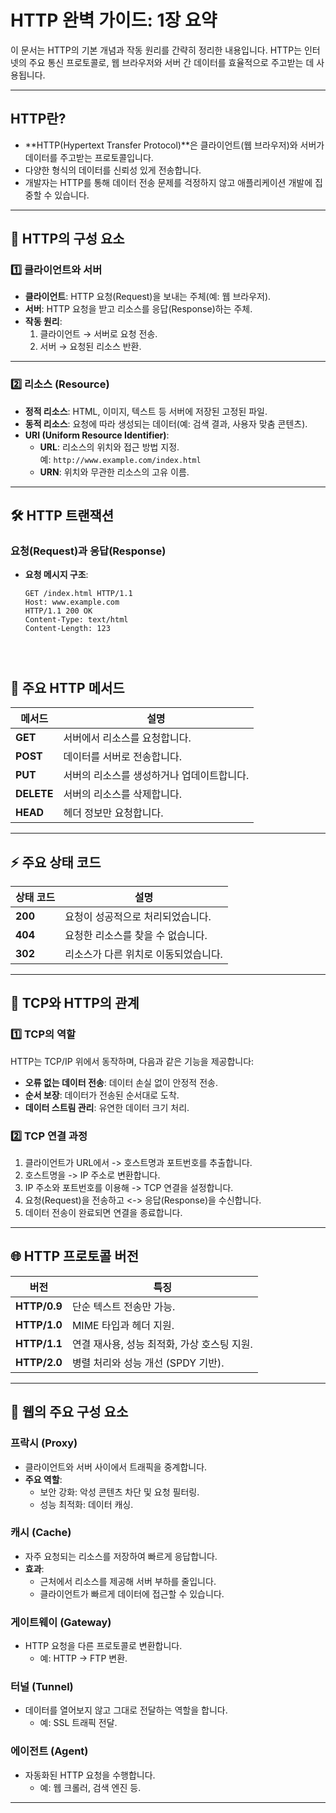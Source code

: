 # HTTP 완벽 가이드: 1장 요약

이 문서는 HTTP의 기본 개념과 작동 원리를 간략히 정리한 내용입니다. 
HTTP는 인터넷의 주요 통신 프로토콜로, 웹 브라우저와 서버 간 데이터를 효율적으로 주고받는 데 사용됩니다.

---

## HTTP란?

- **HTTP(Hypertext Transfer Protocol)**은 클라이언트(웹 브라우저)와 서버가 데이터를 주고받는 프로토콜입니다.
- 다양한 형식의 데이터를 신뢰성 있게 전송합니다.
- 개발자는 HTTP를 통해 데이터 전송 문제를 걱정하지 않고 애플리케이션 개발에 집중할 수 있습니다.

---

## 📂 HTTP의 구성 요소

### 1️⃣ 클라이언트와 서버
- **클라이언트**: HTTP 요청(Request)을 보내는 주체(예: 웹 브라우저).
- **서버**: HTTP 요청을 받고 리소스를 응답(Response)하는 주체.
- **작동 원리**:
  1. 클라이언트 → 서버로 요청 전송.
  2. 서버 → 요청된 리소스 반환.

---

### 2️⃣ 리소스 (Resource)
- **정적 리소스**: HTML, 이미지, 텍스트 등 서버에 저장된 고정된 파일.
- **동적 리소스**: 요청에 따라 생성되는 데이터(예: 검색 결과, 사용자 맞춤 콘텐츠).
- **URI (Uniform Resource Identifier)**:
  - **URL**: 리소스의 위치와 접근 방법 지정.  
    예: `http://www.example.com/index.html`
  - **URN**: 위치와 무관한 리소스의 고유 이름.

---

## 🛠 HTTP 트랜잭션

###  요청(Request)과 응답(Response)
- **요청 메시지 구조**:
  ```plaintext
  GET /index.html HTTP/1.1
  Host: www.example.com
  HTTP/1.1 200 OK
  Content-Type: text/html
  Content-Length: 123




## 🚩 주요 HTTP 메서드

| 메서드   | 설명                                   |
|----------|----------------------------------------|
| **GET**  | 서버에서 리소스를 요청합니다.          |
| **POST** | 데이터를 서버로 전송합니다.           |
| **PUT**  | 서버의 리소스를 생성하거나 업데이트합니다. |
| **DELETE** | 서버의 리소스를 삭제합니다.         |
| **HEAD** | 헤더 정보만 요청합니다.               |

---

## ⚡ 주요 상태 코드

| 상태 코드 | 설명                              |
|-----------|-----------------------------------|
| **200**   | 요청이 성공적으로 처리되었습니다. |
| **404**   | 요청한 리소스를 찾을 수 없습니다. |
| **302**   | 리소스가 다른 위치로 이동되었습니다. |

---

## 📡 TCP와 HTTP의 관계

### 1️⃣ TCP의 역할
HTTP는 TCP/IP 위에서 동작하며, 다음과 같은 기능을 제공합니다:
- **오류 없는 데이터 전송**: 데이터 손실 없이 안정적 전송.
- **순서 보장**: 데이터가 전송된 순서대로 도착.
- **데이터 스트림 관리**: 유연한 데이터 크기 처리.

### 2️⃣ TCP 연결 과정
1. 클라이언트가 URL에서 -> 호스트명과 포트번호를 추출합니다.
2. 호스트명을 -> IP 주소로 변환합니다.
3. IP 주소와 포트번호를 이용해 -> TCP 연결을 설정합니다.
4. 요청(Request)을 전송하고 <-> 응답(Response)을 수신합니다.
5. 데이터 전송이 완료되면 연결을 종료합니다.

---

## 🌐 HTTP 프로토콜 버전

| 버전        | 특징                                          |
|-------------|-----------------------------------------------|
| **HTTP/0.9** | 단순 텍스트 전송만 가능.                    |
| **HTTP/1.0** | MIME 타입과 헤더 지원.                      |
| **HTTP/1.1** | 연결 재사용, 성능 최적화, 가상 호스팅 지원. |
| **HTTP/2.0** | 병렬 처리와 성능 개선 (SPDY 기반).          |

---

## 🔧 웹의 주요 구성 요소

### 프락시 (Proxy)
- 클라이언트와 서버 사이에서 트래픽을 중계합니다.
- **주요 역할**:
  - 보안 강화: 악성 콘텐츠 차단 및 요청 필터링.
  - 성능 최적화: 데이터 캐싱.

### 캐시 (Cache)
- 자주 요청되는 리소스를 저장하여 빠르게 응답합니다.
- **효과**:
  - 근처에서 리소스를 제공해 서버 부하를 줄입니다.
  - 클라이언트가 빠르게 데이터에 접근할 수 있습니다.

### 게이트웨이 (Gateway)
- HTTP 요청을 다른 프로토콜로 변환합니다.
  - 예: HTTP → FTP 변환.

### 터널 (Tunnel)
- 데이터를 열어보지 않고 그대로 전달하는 역할을 합니다.
  - 예: SSL 트래픽 전달.

### 에이전트 (Agent)
- 자동화된 HTTP 요청을 수행합니다.
  - 예: 웹 크롤러, 검색 엔진 등.

---

